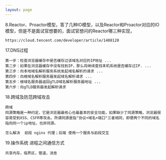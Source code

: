 ```yaml
---
layout: page
---
```








8.Reactor、Proactor模型，答了几种IO模型，以及Reactor和Proactor对应的IO模型，但是不是面试官想要的，面试官想问的Reactor哪三种实现，

```
https://cloud.tencent.com/developer/article/1488120
```

17.DNS过程

```
第一步：检查浏览器缓存中是否缓存过该域名对应的IP地址 ...
第二步：如果在浏览器缓存中没有找到IP，那么将继续查找本机系统是否缓存过IP. ...
第三步：向本地域名解析服务系统发起域名解析的请求 ...
第四步：向根域名解析服务器发起域名解析请求 ...
第五步：根域名服务器返回gTLD域名解析服务器地址 ...
第六步：向gTLD服务器发起解析请求
```

18.跨域及防范跨域攻击

```
跨域
同源策略是一种约定，它是浏览器最核心也最基本的安全功能，如果缺少了同源策略，浏览器很容易受到XSS、CSFR等攻击。所谓同源是指"协议+域名+端口"三者相同，即便两个不同的域名指向同一个ip地址，也非同源。

怎么解决  前段 nginx 代理；后端 使用一个服务与前段交互
```

19.操作系统 进程之间通信方式

```
共享内存，临界区，管道，消息
```


